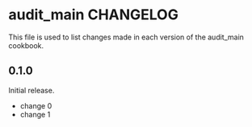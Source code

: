# audit_main CHANGELOG

This file is used to list changes made in each version of the audit_main cookbook.

## 0.1.0

Initial release.

- change 0
- change 1
